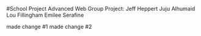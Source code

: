 #School Project
Advanced Web Group Project:
Jeff Heppert
Juju Alhumaid
Lou Fillingham
Emilee Serafine

made change #1
made change #2